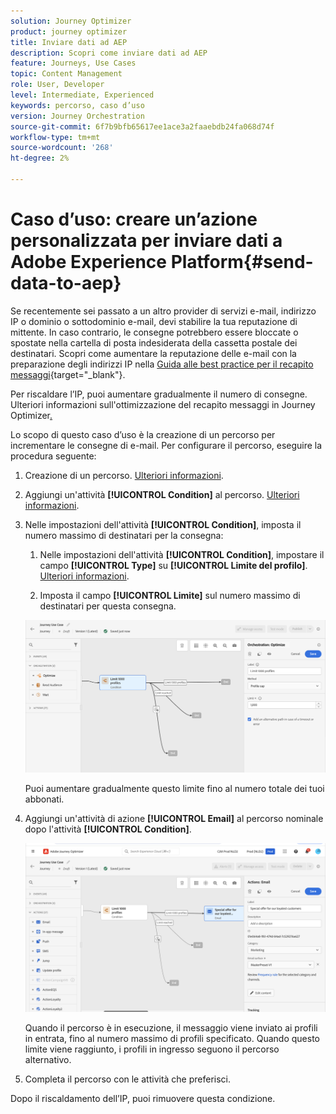 ```yaml
---
solution: Journey Optimizer
product: journey optimizer
title: Inviare dati ad AEP
description: Scopri come inviare dati ad AEP
feature: Journeys, Use Cases
topic: Content Management
role: User, Developer
level: Intermediate, Experienced
keywords: percorso, caso d’uso
version: Journey Orchestration
source-git-commit: 6f7b9bfb65617ee1ace3a2faaebdb24fa068d74f
workflow-type: tm+mt
source-wordcount: '268'
ht-degree: 2%

---
```


# Caso d’uso: creare un’azione personalizzata per inviare dati a Adobe Experience Platform{#send-data-to-aep}

Se recentemente sei passato a un altro provider di servizi e-mail, indirizzo IP o dominio o sottodominio e-mail, devi stabilire la tua reputazione di mittente. In caso contrario, le consegne potrebbero essere bloccate o spostate nella cartella di posta indesiderata della cassetta postale dei destinatari. Scopri come aumentare la reputazione delle e-mail con la preparazione degli indirizzi IP nella [Guida alle best practice per il recapito messaggi](https://experienceleague.adobe.com/docs/deliverability-learn/deliverability-best-practice-guide/additional-resources/generic-resources/increase-reputation-with-ip-warming.html?lang=it){target="_blank"}.

Per riscaldare l’IP, puoi aumentare gradualmente il numero di consegne. Ulteriori informazioni sull&#39;ottimizzazione del recapito messaggi in Journey Optimizer[.](../reports/deliverability.md)

Lo scopo di questo caso d’uso è la creazione di un percorso per incrementare le consegne di e-mail. Per configurare il percorso, eseguire la procedura seguente:

1. Creazione di un percorso. [Ulteriori informazioni](journey-gs.md).

1. Aggiungi un&#39;attività **[!UICONTROL Condition]** al percorso. [Ulteriori informazioni](condition-activity.md).

1. Nelle impostazioni dell&#39;attività **[!UICONTROL Condition]**, imposta il numero massimo di destinatari per la consegna:

   1. Nelle impostazioni dell&#39;attività **[!UICONTROL Condition]**, impostare il campo **[!UICONTROL Type]** su **[!UICONTROL Limite del profilo]**. [Ulteriori informazioni](condition-activity.md#profile_cap).

   1. Imposta il campo **[!UICONTROL Limite]** sul numero massimo di destinatari per questa consegna.

   ![](assets/profile-cap-condition.png)

   Puoi aumentare gradualmente questo limite fino al numero totale dei tuoi abbonati.

1. Aggiungi un&#39;attività di azione **[!UICONTROL Email]** al percorso nominale dopo l&#39;attività **[!UICONTROL Condition]**.

   ![](assets/ramp-up-deliveries-message.png)

   Quando il percorso è in esecuzione, il messaggio viene inviato ai profili in entrata, fino al numero massimo di profili specificato. Quando questo limite viene raggiunto, i profili in ingresso seguono il percorso alternativo.

1. Completa il percorso con le attività che preferisci.

Dopo il riscaldamento dell’IP, puoi rimuovere questa condizione.
